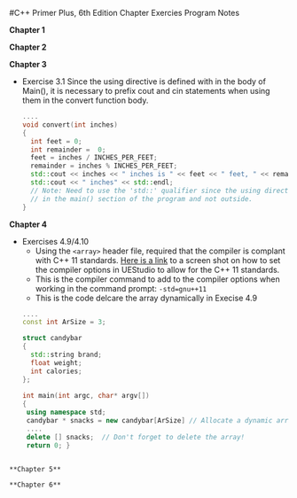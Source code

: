 #C++ Primer Plus, 6th Edition Chapter Exercies Program Notes

**Chapter 1**

**Chapter 2**

**Chapter 3**
- Exercise 3.1
  Since the using directive is defined with in the body of Main(), it is necessary to prefix cout and cin statements when using them in the convert function body.
   
    ```C++
    ....
    void convert(int inches)
    {
	  int feet = 0;
	  int remainder =  0;
	  feet = inches / INCHES_PER_FEET;
	  remainder = inches % INCHES_PER_FEET;
	  std::cout << inches << " inches is " << feet << " feet, " << remainder;
	  std::cout << " inches" << std::endl;	
	  // Note: Need to use the 'std::' qualifier since the using directive is included
	  // in the main() section of the program and not outside.
    }
    ````

**Chapter 4**
- Exercises 4.9/4.10
  -  Using the `<array>` header file, required that the compiler is complant with C++ 11 standards.  [Here is a     link](https://github.com/catwomp1/cpp_primer/blob/master/images/cpp_11.png) to a screen shot on how to set the compiler options in UEStudio to allow for the C++ 11 standards.
  -  This is the compiler command to add to the compiler options when working in the command prompt: `-std=gnu++11`
  -  This is the code delcare the array dynamically in Execise 4.9
    ```C++
    ....
    const int ArSize = 3;

    struct candybar
    {
      std::string brand;
      float weight;
      int calories;
    };
      
    int main(int argc, char* argv[])
    {
     using namespace std;	
     candybar * snacks = new candybar[ArSize] // Allocate a dynamic array of type candybar structures
     ....
     delete [] snacks;  // Don't forget to delete the array!
     return 0; }
     
```
**Chapter 5**

**Chapter 6**
